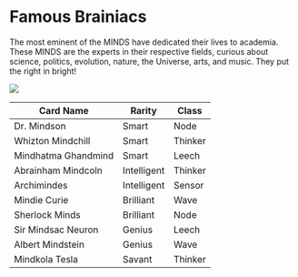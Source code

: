 # Famous Brainiacs

The most eminent of the MINDS have dedicated their lives to academia. These MINDS are the experts in their respective fields, curious about science, politics, evolution, nature, the Universe, arts, and music. They put the right in bright!



![](../../../../../.gitbook/assets/Warriortopia\_0006\_FamousBrainiacs.png)



| Card Name           | Rarity      | Class   |
| ------------------- | ----------- | ------- |
| Dr. Mindson         | Smart       | Node    |
| Whizton Mindchill   | Smart       | Thinker |
| Mindhatma Ghandmind | Smart       | Leech   |
| Abrainham Mindcoln  | Intelligent | Thinker |
| Archimindes         | Intelligent | Sensor  |
| Mindie Curie        | Brilliant   | Wave    |
| Sherlock Minds      | Brilliant   | Node    |
| Sir Mindsac Neuron  | Genius      | Leech   |
| Albert Mindstein    | Genius      | Wave    |
| Mindkola Tesla      | Savant      | Thinker |
